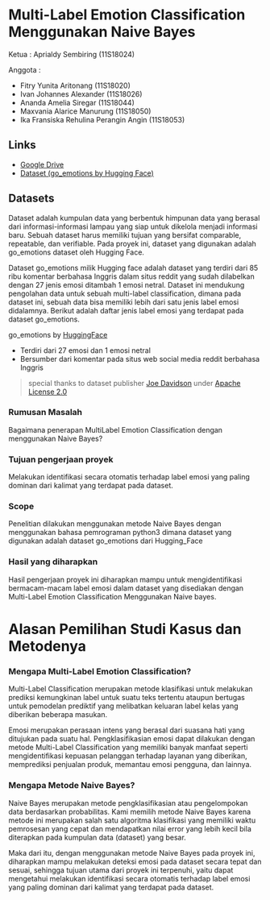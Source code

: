 # Multi-Label Emotion Classification Menggunakan Naive Bayes

Ketua   : Aprialdy Sembiring (11S18024)

Anggota :
- Fitry Yunita Aritonang (11S18020)
- Ivan Johannes Alexander (11S18026)
- Ananda Amelia Siregar (11S18044)
- Maxvania Alarice Manurung (11S18050)
- Ika Fransiska Rehulina Perangin Angin (11S18053)

## Links

- [Google Drive](https://drive.google.com/drive/folders/1nAzxcnC7PCtUsQghJek-iAbXVXKbvDUY?usp=sharing)
- [Dataset (go_emotions by Hugging Face)](https://huggingface.co/datasets/go_emotions)

## Datasets
Dataset adalah kumpulan data yang berbentuk himpunan data yang berasal dari informasi-informasi lampau yang siap untuk dikelola menjadi informasi baru. Sebuah dataset harus memiliki tujuan yang bersifat comparable, repeatable, dan verifiable. Pada proyek ini, dataset yang digunakan adalah go_emotions dataset oleh Hugging Face.

Dataset go_emotions milik Hugging face adalah dataset yang terdiri dari 85 ribu komentar berbahasa Inggris dalam situs reddit yang sudah dilabelkan dengan 27 jenis emosi ditambah 1 emosi netral. Dataset ini mendukung pengolahan data untuk sebuah multi-label classification, dimana pada dataset ini, sebuah data bisa memiliki lebih dari satu jenis label emosi didalamnya. Berikut adalah daftar jenis label emosi yang terdapat pada dataset go_emotions.

go_emotions by [HuggingFace](https://huggingface.co/)

- Terdiri dari 27 emosi dan 1 emosi netral
- Bersumber dari komentar pada situs web social media reddit berbahasa Inggris 

> special thanks to dataset publisher [Joe Davidson](https://github.com/joeddav) under [Apache License 2.0](https://github.com/google-research/google-research/blob/master/LICENSE)

### Rumusan Masalah
Bagaimana penerapan MultiLabel Emotion Classification dengan menggunakan Naive Bayes?

### Tujuan pengerjaan proyek
Melakukan identifikasi secara otomatis terhadap  label emosi yang paling dominan dari kalimat  yang terdapat pada dataset.

### Scope
Penelitian dilakukan menggunakan metode Naive  Bayes dengan	menggunakan bahasa  pemrograman python3 dimana dataset yang  digunakan adalah dataset go_emotions dari  Hugging_Face

### Hasil yang diharapkan
Hasil pengerjaan proyek ini diharapkan mampu  untuk mengidentifikasi bermacam-macam label  emosi dalam dataset yang disediakan dengan  Multi-Label Emotion Classification Menggunakan Naive bayes.

# Alasan Pemilihan Studi Kasus dan Metodenya

### Mengapa Multi-Label Emotion Classification?
Multi-Label Classification merupakan metode klasifikasi untuk melakukan prediksi kemungkinan label untuk suatu teks tertentu ataupun bertugas untuk pemodelan prediktif yang melibatkan keluaran label kelas yang diberikan beberapa masukan.

Emosi merupakan perasaan intens yang berasal dari suasana hati yang ditujukan pada suatu hal. Pengklasifikasian emosi dapat dilakukan dengan metode Multi-Label Classification yang memiliki banyak manfaat seperti mengidentifikasi kepuasan pelanggan terhadap layanan yang diberikan, memprediksi penjualan produk, memantau emosi pengguna, dan lainnya.


### Mengapa Metode Naive Bayes?
Naive Bayes merupakan metode pengklasifikasian atau pengelompokan data berdasarkan probabilitas. Kami memilih metode Naive Bayes karena metode ini merupakan salah satu algoritma klasifikasi yang memiliki waktu pemrosesan yang cepat dan mendapatkan nilai error yang lebih kecil bila diterapkan pada kumpulan data (dataset) yang besar. 

Maka dari itu, dengan menggunakan metode Naive Bayes pada proyek ini, diharapkan mampu melakukan deteksi emosi pada dataset secara tepat dan sesuai, sehingga tujuan utama dari proyek ini terpenuhi, yaitu dapat mengetahui melakukan identifikasi secara otomatis terhadap label emosi yang paling dominan dari kalimat yang terdapat pada dataset.


